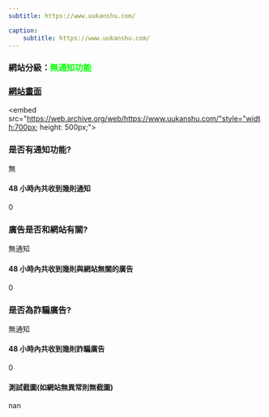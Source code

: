 ```yaml
---
subtitle: https://www.uukanshu.com/

caption:
	subtitle: https://www.uukanshu.com/
---
```


<h3>網站分級：<font color="#00FF00">無通知功能</font></h3>

### [網站畫面](https://www.uukanshu.com/)
<embed src="https://web.archive.org/web/https://www.uukanshu.com/"style="width:700px; height: 500px;">

### 是否有通知功能?
無

#### 48 小時內共收到幾則通知
0

### 廣告是否和網站有關?
無通知

#### 48 小時內共收到幾則與網站無關的廣告
0

### 是否為詐騙廣告?
無通知

#### 48 小時內共收到幾則詐騙廣告
0

#### 測試截圖(如網站無異常則無截圖)
nan

